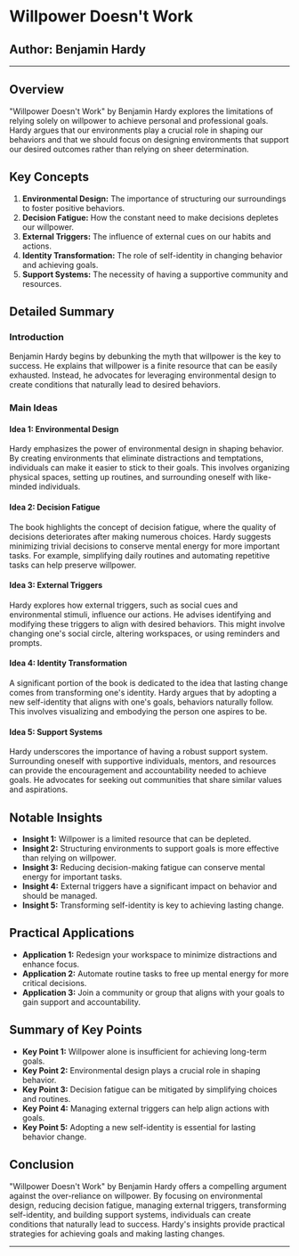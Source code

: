 # Willpower Doesn't Work

## Author: Benjamin Hardy

---

## Overview
"Willpower Doesn't Work" by Benjamin Hardy explores the limitations of relying solely on willpower to achieve personal and professional goals. Hardy argues that our environments play a crucial role in shaping our behaviors and that we should focus on designing environments that support our desired outcomes rather than relying on sheer determination.

## Key Concepts
1. **Environmental Design:** The importance of structuring our surroundings to foster positive behaviors.
2. **Decision Fatigue:** How the constant need to make decisions depletes our willpower.
3. **External Triggers:** The influence of external cues on our habits and actions.
4. **Identity Transformation:** The role of self-identity in changing behavior and achieving goals.
5. **Support Systems:** The necessity of having a supportive community and resources.

## Detailed Summary
### Introduction
Benjamin Hardy begins by debunking the myth that willpower is the key to success. He explains that willpower is a finite resource that can be easily exhausted. Instead, he advocates for leveraging environmental design to create conditions that naturally lead to desired behaviors.

### Main Ideas
#### Idea 1: Environmental Design
Hardy emphasizes the power of environmental design in shaping behavior. By creating environments that eliminate distractions and temptations, individuals can make it easier to stick to their goals. This involves organizing physical spaces, setting up routines, and surrounding oneself with like-minded individuals.

#### Idea 2: Decision Fatigue
The book highlights the concept of decision fatigue, where the quality of decisions deteriorates after making numerous choices. Hardy suggests minimizing trivial decisions to conserve mental energy for more important tasks. For example, simplifying daily routines and automating repetitive tasks can help preserve willpower.

#### Idea 3: External Triggers
Hardy explores how external triggers, such as social cues and environmental stimuli, influence our actions. He advises identifying and modifying these triggers to align with desired behaviors. This might involve changing one's social circle, altering workspaces, or using reminders and prompts.

#### Idea 4: Identity Transformation
A significant portion of the book is dedicated to the idea that lasting change comes from transforming one's identity. Hardy argues that by adopting a new self-identity that aligns with one's goals, behaviors naturally follow. This involves visualizing and embodying the person one aspires to be.

#### Idea 5: Support Systems
Hardy underscores the importance of having a robust support system. Surrounding oneself with supportive individuals, mentors, and resources can provide the encouragement and accountability needed to achieve goals. He advocates for seeking out communities that share similar values and aspirations.

## Notable Insights
- **Insight 1:** Willpower is a limited resource that can be depleted.
- **Insight 2:** Structuring environments to support goals is more effective than relying on willpower.
- **Insight 3:** Reducing decision-making fatigue can conserve mental energy for important tasks.
- **Insight 4:** External triggers have a significant impact on behavior and should be managed.
- **Insight 5:** Transforming self-identity is key to achieving lasting change.

## Practical Applications
- **Application 1:** Redesign your workspace to minimize distractions and enhance focus.
- **Application 2:** Automate routine tasks to free up mental energy for more critical decisions.
- **Application 3:** Join a community or group that aligns with your goals to gain support and accountability.

## Summary of Key Points
- **Key Point 1:** Willpower alone is insufficient for achieving long-term goals.
- **Key Point 2:** Environmental design plays a crucial role in shaping behavior.
- **Key Point 3:** Decision fatigue can be mitigated by simplifying choices and routines.
- **Key Point 4:** Managing external triggers can help align actions with goals.
- **Key Point 5:** Adopting a new self-identity is essential for lasting behavior change.

## Conclusion
"Willpower Doesn't Work" by Benjamin Hardy offers a compelling argument against the over-reliance on willpower. By focusing on environmental design, reducing decision fatigue, managing external triggers, transforming self-identity, and building support systems, individuals can create conditions that naturally lead to success. Hardy's insights provide practical strategies for achieving goals and making lasting changes.

---